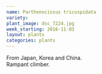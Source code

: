 ```yaml
---
name: Parthenocissus tricuspidata
variety: 
plant_image: dsc_7224.jpg
week_starting: 2016-11-03
layout: plants 
categories: plants 
---
```

From Japan, Korea and China.<br />Rampant climber.